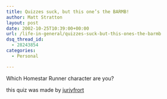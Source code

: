 ```yaml
---
title: Quizzes suck, but this one’s the BARMB!
author: Matt Stratton
layout: post
date: 2002-10-25T10:39:00+00:00
url: /life-in-general/quizzes-suck-but-this-ones-the-barmb
dsq_thread_id:
  - 28243854
categories:
  - Personal

---
```

Which Homestar Runner character are you?
  
  
this quiz was made by [jurjyfrort][1]

 [1]: javascript:DeCryptX('3m2w0r3m3|0f2t3r2t0t0@3|2c0h1p1p0.1d0o2o')